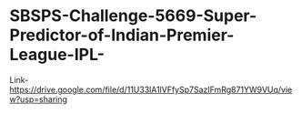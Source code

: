 # SBSPS-Challenge-5669-Super-Predictor-of-Indian-Premier-League-IPL-
Link-https://drive.google.com/file/d/11U33lA1lVFfySp7SazIFmRg871YW9VUq/view?usp=sharing
